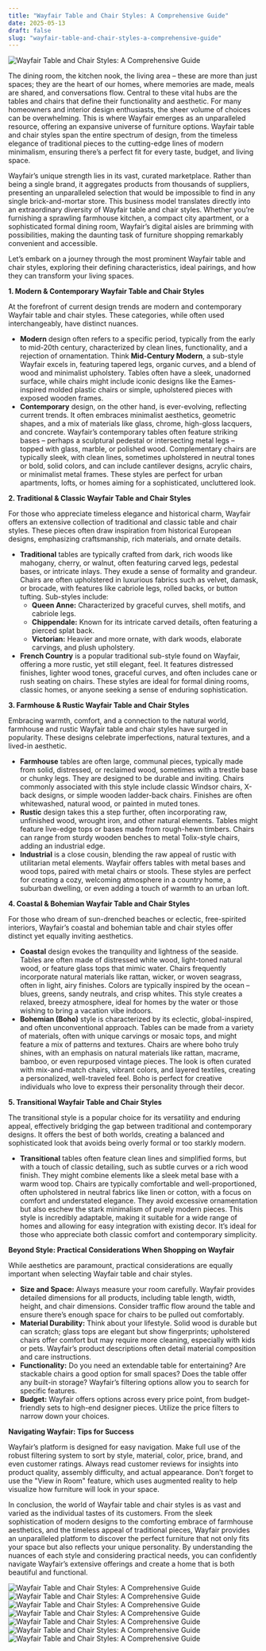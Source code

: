 ```yaml
---
title: "Wayfair Table and Chair Styles: A Comprehensive Guide"
date: 2025-05-13
draft: false
slug: "wayfair-table-and-chair-styles-a-comprehensive-guide" 
---
```


![Wayfair Table and Chair Styles: A Comprehensive Guide](https://assets.wfcdn.com/im/40078444/compr-r85/2747/274741636/Wendell+Dining+Set+Round+Dining+Table+Set+Round+Kitchen+Table+Set+Round+Table+And+Chairs.jpg "Wayfair Table and Chair Styles: A Comprehensive Guide")

The dining room, the kitchen nook, the living area – these are more than just spaces; they are the heart of our homes, where memories are made, meals are shared, and conversations flow. Central to these vital hubs are the tables and chairs that define their functionality and aesthetic. For many homeowners and interior design enthusiasts, the sheer volume of choices can be overwhelming. This is where Wayfair emerges as an unparalleled resource, offering an expansive universe of furniture options. Wayfair table and chair styles span the entire spectrum of design, from the timeless elegance of traditional pieces to the cutting-edge lines of modern minimalism, ensuring there’s a perfect fit for every taste, budget, and living space.

Wayfair’s unique strength lies in its vast, curated marketplace. Rather than being a single brand, it aggregates products from thousands of suppliers, presenting an unparalleled selection that would be impossible to find in any single brick-and-mortar store. This business model translates directly into an extraordinary diversity of Wayfair table and chair styles. Whether you’re furnishing a sprawling farmhouse kitchen, a compact city apartment, or a sophisticated formal dining room, Wayfair’s digital aisles are brimming with possibilities, making the daunting task of furniture shopping remarkably convenient and accessible.

Let’s embark on a journey through the most prominent Wayfair table and chair styles, exploring their defining characteristics, ideal pairings, and how they can transform your living spaces.

**1. Modern & Contemporary Wayfair Table and Chair Styles**

At the forefront of current design trends are modern and contemporary Wayfair table and chair styles. These categories, while often used interchangeably, have distinct nuances.

* **Modern** design often refers to a specific period, typically from the early to mid-20th century, characterized by clean lines, functionality, and a rejection of ornamentation. Think **Mid-Century Modern**, a sub-style Wayfair excels in, featuring tapered legs, organic curves, and a blend of wood and minimalist upholstery. Tables often have a sleek, unadorned surface, while chairs might include iconic designs like the Eames-inspired molded plastic chairs or simple, upholstered pieces with exposed wooden frames.
* **Contemporary** design, on the other hand, is ever-evolving, reflecting current trends. It often embraces minimalist aesthetics, geometric shapes, and a mix of materials like glass, chrome, high-gloss lacquers, and concrete. Wayfair’s contemporary tables often feature striking bases – perhaps a sculptural pedestal or intersecting metal legs – topped with glass, marble, or polished wood. Complementary chairs are typically sleek, with clean lines, sometimes upholstered in neutral tones or bold, solid colors, and can include cantilever designs, acrylic chairs, or minimalist metal frames. These styles are perfect for urban apartments, lofts, or homes aiming for a sophisticated, uncluttered look.

**2. Traditional & Classic Wayfair Table and Chair Styles**

For those who appreciate timeless elegance and historical charm, Wayfair offers an extensive collection of traditional and classic table and chair styles. These pieces often draw inspiration from historical European designs, emphasizing craftsmanship, rich materials, and ornate details.

* **Traditional** tables are typically crafted from dark, rich woods like mahogany, cherry, or walnut, often featuring carved legs, pedestal bases, or intricate inlays. They exude a sense of formality and grandeur. Chairs are often upholstered in luxurious fabrics such as velvet, damask, or brocade, with features like cabriole legs, rolled backs, or button tufting. Sub-styles include:
  + **Queen Anne:** Characterized by graceful curves, shell motifs, and cabriole legs.
  + **Chippendale:** Known for its intricate carved details, often featuring a pierced splat back.
  + **Victorian:** Heavier and more ornate, with dark woods, elaborate carvings, and plush upholstery.
* **French Country** is a popular traditional sub-style found on Wayfair, offering a more rustic, yet still elegant, feel. It features distressed finishes, lighter wood tones, graceful curves, and often includes cane or rush seating on chairs. These styles are ideal for formal dining rooms, classic homes, or anyone seeking a sense of enduring sophistication.

**3. Farmhouse & Rustic Wayfair Table and Chair Styles**

Embracing warmth, comfort, and a connection to the natural world, farmhouse and rustic Wayfair table and chair styles have surged in popularity. These designs celebrate imperfections, natural textures, and a lived-in aesthetic.

* **Farmhouse** tables are often large, communal pieces, typically made from solid, distressed, or reclaimed wood, sometimes with a trestle base or chunky legs. They are designed to be durable and inviting. Chairs commonly associated with this style include classic Windsor chairs, X-back designs, or simple wooden ladder-back chairs. Finishes are often whitewashed, natural wood, or painted in muted tones.
* **Rustic** design takes this a step further, often incorporating raw, unfinished wood, wrought iron, and other natural elements. Tables might feature live-edge tops or bases made from rough-hewn timbers. Chairs can range from sturdy wooden benches to metal Tolix-style chairs, adding an industrial edge.
* **Industrial** is a close cousin, blending the raw appeal of rustic with utilitarian metal elements. Wayfair offers tables with metal bases and wood tops, paired with metal chairs or stools. These styles are perfect for creating a cozy, welcoming atmosphere in a country home, a suburban dwelling, or even adding a touch of warmth to an urban loft.

**4. Coastal & Bohemian Wayfair Table and Chair Styles**

For those who dream of sun-drenched beaches or eclectic, free-spirited interiors, Wayfair’s coastal and bohemian table and chair styles offer distinct yet equally inviting aesthetics.

* **Coastal** design evokes the tranquility and lightness of the seaside. Tables are often made of distressed white wood, light-toned natural wood, or feature glass tops that mimic water. Chairs frequently incorporate natural materials like rattan, wicker, or woven seagrass, often in light, airy finishes. Colors are typically inspired by the ocean – blues, greens, sandy neutrals, and crisp whites. This style creates a relaxed, breezy atmosphere, ideal for homes by the water or those wishing to bring a vacation vibe indoors.
* **Bohemian (Boho)** style is characterized by its eclectic, global-inspired, and often unconventional approach. Tables can be made from a variety of materials, often with unique carvings or mosaic tops, and might feature a mix of patterns and textures. Chairs are where boho truly shines, with an emphasis on natural materials like rattan, macrame, bamboo, or even repurposed vintage pieces. The look is often curated with mix-and-match chairs, vibrant colors, and layered textiles, creating a personalized, well-traveled feel. Boho is perfect for creative individuals who love to express their personality through their decor.

**5. Transitional Wayfair Table and Chair Styles**

The transitional style is a popular choice for its versatility and enduring appeal, effectively bridging the gap between traditional and contemporary designs. It offers the best of both worlds, creating a balanced and sophisticated look that avoids being overly formal or too starkly modern.

* **Transitional** tables often feature clean lines and simplified forms, but with a touch of classic detailing, such as subtle curves or a rich wood finish. They might combine elements like a sleek metal base with a warm wood top. Chairs are typically comfortable and well-proportioned, often upholstered in neutral fabrics like linen or cotton, with a focus on comfort and understated elegance. They avoid excessive ornamentation but also eschew the stark minimalism of purely modern pieces. This style is incredibly adaptable, making it suitable for a wide range of homes and allowing for easy integration with existing decor. It’s ideal for those who appreciate both classic comfort and contemporary simplicity.

**Beyond Style: Practical Considerations When Shopping on Wayfair**

While aesthetics are paramount, practical considerations are equally important when selecting Wayfair table and chair styles.

* **Size and Space:** Always measure your room carefully. Wayfair provides detailed dimensions for all products, including table length, width, height, and chair dimensions. Consider traffic flow around the table and ensure there’s enough space for chairs to be pulled out comfortably.
* **Material Durability:** Think about your lifestyle. Solid wood is durable but can scratch; glass tops are elegant but show fingerprints; upholstered chairs offer comfort but may require more cleaning, especially with kids or pets. Wayfair’s product descriptions often detail material composition and care instructions.
* **Functionality:** Do you need an extendable table for entertaining? Are stackable chairs a good option for small spaces? Does the table offer any built-in storage? Wayfair’s filtering options allow you to search for specific features.
* **Budget:** Wayfair offers options across every price point, from budget-friendly sets to high-end designer pieces. Utilize the price filters to narrow down your choices.

**Navigating Wayfair: Tips for Success**

Wayfair’s platform is designed for easy navigation. Make full use of the robust filtering system to sort by style, material, color, price, brand, and even customer ratings. Always read customer reviews for insights into product quality, assembly difficulty, and actual appearance. Don’t forget to use the "View in Room" feature, which uses augmented reality to help visualize how furniture will look in your space.

In conclusion, the world of Wayfair table and chair styles is as vast and varied as the individual tastes of its customers. From the sleek sophistication of modern designs to the comforting embrace of farmhouse aesthetics, and the timeless appeal of traditional pieces, Wayfair provides an unparalleled platform to discover the perfect furniture that not only fits your space but also reflects your unique personality. By understanding the nuances of each style and considering practical needs, you can confidently navigate Wayfair’s extensive offerings and create a home that is both beautiful and functional.

![Wayfair Table and Chair Styles: A Comprehensive Guide](https://secure.img1.wfcdn.com/lf/maxsquare/hash/31436/15182883/2/All-Home-Neville-Dining-Table-and-4-Chairs.jpg "Wayfair Table and Chair Styles: A Comprehensive Guide") ![Wayfair Table and Chair Styles: A Comprehensive Guide](https://assets.wfcdn.com/im/29900604/compr-r85/2893/289333617/Ancient+Style+Solid+Wood+Dining+Table+And+Chairs+Dining+Set.jpg "Wayfair Table and Chair Styles: A Comprehensive Guide") ![Wayfair Table and Chair Styles: A Comprehensive Guide](https://assets.wfcdn.com/im/93405259/compr-r85/2968/296888730/3-Piece+Square+Dining+Table+Set%2C+Retro+Farmhouse+Style+Small+Kitchen+Table+And+Chairs+Set+With+MDF+Table+Top+And+Metal+Frame%2C+Space-Saving+Bar+Table+Set+For+2+With+Wine+Rack%2C+For+Small+Space%2C+Dining+Room%2C+Apartment.jpg "Wayfair Table and Chair Styles: A Comprehensive Guide") ![Wayfair Table and Chair Styles: A Comprehensive Guide](https://i.pinimg.com/originals/19/91/cc/1991cca93273700f6e60edb3244ab49a.png "Wayfair Table and Chair Styles: A Comprehensive Guide") ![Wayfair Table and Chair Styles: A Comprehensive Guide](https://secure.img1-fg.wfcdn.com/im/34299452/resize-h800-w800%5Ecompr-r85/1328/132858284/Topmax+Mid-century+5+Piece+Wooden+Dining+Set+With+4+Padded+Dining+Chairs%252C+Kitchen+Table+Set+For+Small+Spaces%252C+Grey.jpg "Wayfair Table and Chair Styles: A Comprehensive Guide") ![Wayfair Table and Chair Styles: A Comprehensive Guide](https://assets.wfcdn.com/im/31945040/compr-r85/2889/288958318/Vintage+Round+Table+Cream+Style+Table+And+Chairs+Dining+Set.jpg "Wayfair Table and Chair Styles: A Comprehensive Guide") ![Wayfair Table and Chair Styles: A Comprehensive Guide](https://secure.img1.wfcdn.com/lf/maxsquare/hash/5849/15823633/1/.jpg "Wayfair Table and Chair Styles: A Comprehensive Guide")